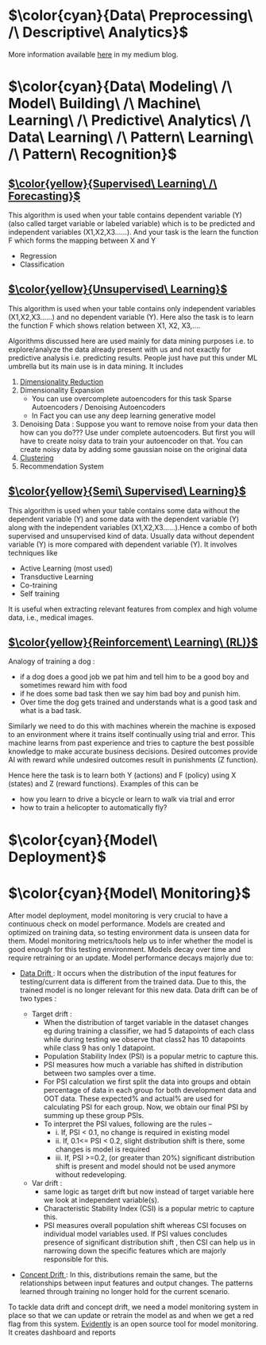 # $\color{cyan}{Data\ Preprocessing\ /\ Descriptive\ Analytics}$
More information available [here](https://khetansarvesh.medium.com/tabular-data-pre-processing-pipeline-af083cab9c52) in my medium blog.


# $\color{cyan}{Data\ Modeling\ /\ Model\ Building\ /\ Machine\ Learning\ /\ Predictive\ Analytics\ /\ Data\ Learning\ /\ Pattern\ Learning\ /\ Pattern\ Recognition}$

## <ins> $\color{yellow}{Supervised\ Learning\ /\ Forecasting}$ </ins>

This algorithm is used when your table contains dependent variable (Y) (also called target variable or labeled variable) which is to be predicted and independent variables (X1,X2,X3……). And your task is the learn the function F which forms the mapping between X and Y
- Regression
- Classification

## <ins> $\color{yellow}{Unsupervised\ Learning}$ </ins>
This algorithm is used when your table contains only  independent variables (X1,X2,X3……) and no dependent variable (Y). Here also the task is to learn the function F which shows relation between X1, X2, X3,....

Algorithms discussed here are used mainly for data mining purposes i.e. to explore/analyze the data already present with us and not exactly for predictive analysis i.e. predicting results. People just have put this under ML umbrella but its main use is in data mining. It includes 

1. [Dimensionality Reduction](https://github.com/khetansarvesh/Tabular-Cross-Sectional-Modelling/blob/main/modelling/dim_reduction.md)
2. Dimensionality Expansion
    - You can use overcomplete autoencoders for this task Sparse Autoencoders / Denoising Autoencoders
    - In Fact you can use any deep learning generative model
3. Denoising Data : Suppose you want to remove noise from your data then how can you do??? Use under complete autoencoders. But first you will have to create noisy data to train your autoencoder on that. You can create noisy data by adding some gaussian noise on the original data 
4. [Clustering](https://khetansarvesh.medium.com/decoding-clustering-algorithms-14375f1aedbd#d5b5)
5. Recommendation System



## <ins> $\color{yellow}{Semi\ Supervised\ Learning}$ </ins>
This algorithm is used when your table contains some data without the dependent variable (Y) and some data with the dependent variable (Y) along with the independent variables (X1,X2,X3……).Hence a combo of both supervised and unsupervised kind of data. Usually data without dependent variable (Y) is more compared with dependent variable (Y). It involves techniques like
- Active Learning (most used)
- Transductive Learning 
- Co-training 
- Self training
  
It is useful when extracting relevant features from complex and high volume data, i.e., medical images. 


## <ins> $\color{yellow}{Reinforcement\ Learning\ (RL)}$ </ins>
Analogy of training a dog : 
- if a dog does a good job we pat him and tell him to be a good boy and sometimes reward him with food 
- if he does some bad task then we say him bad boy and punish him. 
- Over time the dog gets trained and understands what is a good task and what is a bad task.

Similarly we need to do this with machines wherein the machine is exposed to an environment where it trains itself continually using trial and error. This machine learns from past experience and tries to capture the best possible knowledge to make accurate business decisions. Desired outcomes provide AI with reward while undesired outcomes result in punishments (Z function).

Hence here the task is to learn both Y (actions) and F (policy) using X (states) and Z (reward functions). Examples of this can be 
- how you learn to drive a bicycle or learn to walk via trial and error
- how to train a helicopter to automatically fly? 



# $\color{cyan}{Model\ Deployment}$

# $\color{cyan}{Model\ Monitoring}$
After model deployment, model monitoring is very crucial to have a continuous check on model performance. Models are created and optimized on training data, so testing environment data is unseen data for them. Model monitoring metrics/tools help us to infer whether the model is good enough for this testing environment. Models decay over time and require retraining or an update. Model performance decays majorly due to:
- <ins> Data Drift </ins>: It occurs when the distribution of the input features for testing/current data is different from the trained data. Due to this, the trained model is no longer relevant for this new data. Data drift can be of two types : 
    - Target drift :
        - When the distribution of target variable in the dataset changes eg during training a classifier, we had 5 datapoints of each class while during testing we observe that class2 has 10 datapoints while class 9 has only 1 datapoint.
        - Population Stability Index (PSI) is a popular metric to capture this.
        - PSI measures how much a variable has shifted in distribution between two samples over a time.
        - For PSI calculation we first split the data into groups and obtain percentage of data in each group for both development data and OOT data. These expected% and actual% are used for calculating PSI for each group. Now, we obtain our final PSI by summing up these group PSIs.
        - To interpret the PSI values, following are the rules –
            - i. If, PSI < 0.1, no change is required in existing model
            - ii. If, 0.1<= PSI < 0.2, slight distribution shift is there, some changes is model is required
            - iii. If, PSI >=0.2, (or greater than 20%) significant distribution shift is present and model should not be used anymore without redeveloping.
    - Var drift :
        - same logic as target drift but now instead of target variable here we look at independent variable(s).
        - Characteristic Stability Index (CSI) is a popular metric to capture this.
        - PSI measures overall population shift whereas CSI focuses on individual model variables used. If PSI values concludes presence of significant distribution shift , then CSI can help us in narrowing down the specific features which are majorly responsible for this.


- <ins> Concept Drift </ins>: In this, distributions remain the same, but the relationships between input features and output changes. The patterns learned through training no longer hold for the current scenario.

To tackle data drift and concept drift, we need a model monitoring system in place so that we can update or retrain the model as and when we get a red flag from this system. [Evidently](https://github.com/evidentlyai/evidently) is an open source tool for model monitoring. It creates dashboard and reports
